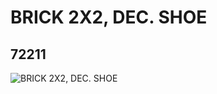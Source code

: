 # BRICK 2X2, DEC. SHOE
## 72211
![BRICK 2X2, DEC. SHOE](https://lc-www-live-s.legocdn.com/media/bricks/5/2/4654834.jpg)